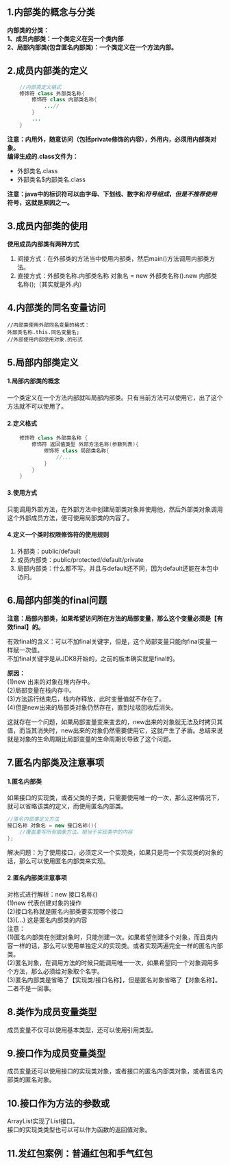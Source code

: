 ## 1.内部类的概念与分类
**内部类的分类：  
1、成员内部类：一个类定义在另一个类内部  
2、局部内部类(包含匿名内部类)：一个类定义在一个方法内部。**  
## 2.成员内部类的定义
```java
    //内部类定义格式
	修饰符 class 外部类名称{
		修饰符 class 内部类名称{
			...//
		}
		...
	}
```
**注意：内用外，随意访问（包括private修饰的内容），外用内，必须用内部类对象。**  
**编译生成的.class文件为：**  
- 外部类名.class  
- 外部类名$内部类名.class  

**注意：java中的标识符可以由字母、下划线、数字和$符号组成，但是不推荐使用$符号，这就是原因之一。**  
## 3.成员内部类的使用  
**使用成员内部类有两种方式**  
1. 间接方式：在外部类的方法当中使用内部类，然后main()方法调用内部类方法。  
2. 直接方式：外部类名称.内部类名称 对象名 = new 外部类名称().new 内部类名称();（其实就是外.内）  

## 4.内部类的同名变量访问

	//内部类使用外部同名变量的格式：  
	外部类名称.this.同名变量名;  
	//外部使用内部使用对象.的形式  
## 5.局部内部类定义
#### 1.局部内部类的概念
一个类定义在一个方法内部就叫局部内部类。只有当前方法可以使用它，出了这个方法就不可以使用了。  
#### 2.定义格式
```java	
	修饰符 class 外部类名称 {
		修饰符 返回值类型 外部方法名称(参数列表){
			修饰符 class 局部类名称{
				//...			
			}
		}
	}
```
#### 3.使用方式

只能调用外部方法，在外部方法中创建局部类对象并使用他，然后外部类对象调用这个外部成员方法，便可使用局部类的内容了。  

#### 4.定义一个类时权限修饰符的使用规则
1. 外部类：public/default  
2. 成员内部类：public/protected/default/private  
3. 局部内部类：什么都不写。并且与default还不同，因为default还能在本包中访问。  

## 6.局部内部类的final问题
**注意：局部内部类，如果希望访问所在方法的局部变量，那么这个变量必须是【有效final】的。**  

有效final的含义：可以不加final关键字，但是，这个局部变量只能向final变量一样赋一次值。  
不加final关键字是从JDK8开始的，之前的版本确实就是final的。  

**原因：**  
(1)new 出来的对象在堆内存中。  
(2)局部变量在栈内存中。  
(3)方法运行结束后，栈内存释放，此时变量值就不存在了。  
(4)但是new出来的局部类对象仍然存在，直到垃圾回收后消失。  

这就存在一个问题，如果局部变量变来变去的，new出来的对象就无法及时拷贝其值，而当其消失时，new出来的对象仍然需要使用它，这就产生了矛盾。总结来说就是对象的生命周期比局部变量的生命周期长导致了这个问题。  
## 7.匿名内部类及注意事项
#### 1.匿名内部类
如果接口的实现类，或者父类的子类，只需要使用唯一的一次，那么这种情况下，就可以省略该类的定义，而使用匿名内部类。  
```java
//匿名内部类定义方法
接口名称 对象名 = new 接口名称(){
	//覆盖重写所有抽象方法。相当于实现类中的内容
};
```
解决问题：为了使用接口，必须定义一个实现类，如果只是用一个实现类的对象的话，那么可以使用匿名内部类来实现。  
#### 2.匿名内部类注意事项
对格式进行解析：new 接口名称{}  
(1)new 代表创建对象的操作   
(2)接口名称就是匿名内部类要实现哪个接口  
(3){...} 这是匿名内部类的内容   
注意：  
(1)匿名内部类在创建对象时，只能创建一次。如果希望创建多个对象，而且类内容一样的话，那么可以使用单独定义的实现类。或者实现两遍完全一样的匿名内部类。    
(2)匿名对象，在调用方法的时候只能调用唯一一次，如果希望同一个对象调用多个方法，那么必须给对象取个名字。  
(3)匿名内部类是省略了【实现类/接口名称】，但是匿名对象省略了【对象名称】。二者不是一回事。  
## 8.类作为成员变量类型
成员变量不仅可以使用基本类型，还可以使用引用类型。  
## 9.接口作为成员变量类型
成员变量还可以使用接口的实现类对象，或者接口的匿名内部类对象，或者匿名内部类的匿名对象。  
## 10.接口作为方法的参数或
ArrayList实现了List接口。  
接口的实现类类型也可以可以作为函数的返回值对象。   
## 11.发红包案例：普通红包和手气红包

